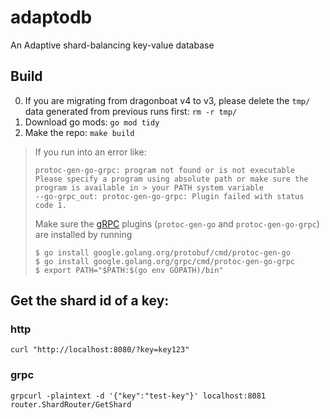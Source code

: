 # adaptodb
An Adaptive shard-balancing key-value database

## Build

0. If you are migrating from dragonboat v4 to v3, please delete the `tmp/` data generated from previous runs first: `rm -r tmp/`
1. Download go mods: `go mod tidy`
2. Make the repo: `make build`

> If you run into an error like:
> ```
> protoc-gen-go-grpc: program not found or is not executable
> Please specify a program using absolute path or make sure the program is available in > your PATH system variable
> --go-grpc_out: protoc-gen-go-grpc: Plugin failed with status code 1.
> ```
> Make sure the [gRPC](https://grpc.io/docs/languages/go/quickstart/) plugins (`protoc-gen-go` and `protoc-gen-go-grpc`) are installed by running
> ```shell
> $ go install google.golang.org/protobuf/cmd/protoc-gen-go
> $ go install google.golang.org/grpc/cmd/protoc-gen-go-grpc
> $ export PATH="$PATH:$(go env GOPATH)/bin"
> ```

## Get the shard id of a key:
### http
`curl "http://localhost:8080/?key=key123"`

### grpc
`grpcurl -plaintext -d '{"key":"test-key"}' localhost:8081 router.ShardRouter/GetShard`

